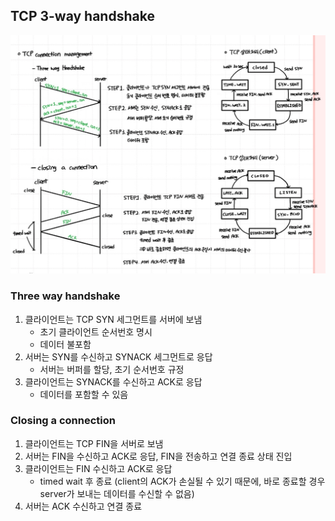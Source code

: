 ## TCP 3-way handshake

![handshake](handshake.jpg)

### Three way handshake

1. 클라이언트는 TCP SYN 세그먼트를 서버에 보냄
   * 초기 클라이언트 순서번호 명시
   * 데이터 불포함
2. 서버는 SYN를 수신하고 SYNACK 세그먼트로 응답
   * 서버는 버퍼를 할당, 초기 순서번호 규정
3. 클라이언트는 SYNACK를 수신하고 ACK로 응답
   * 데이터를 포함할 수 있음



### Closing a connection

1. 클라이언트는 TCP FIN을 서버로 보냄
2. 서버는 FIN을 수신하고 ACK로 응답, FIN을 전송하고 연결 종료 상태 진입
3. 클라이언트는 FIN 수신하고 ACK로 응답
   * timed wait 후 종료 (client의 ACK가 손실될 수 있기 때문에, 바로 종료할 경우 server가 보내는 데이터를 수신할 수 없음)
4. 서버는 ACK 수신하고 연결 종료